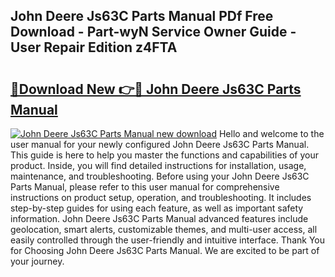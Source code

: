 ## John Deere Js63C Parts Manual PDf Free Download - Part-wyN Service Owner Guide - User Repair Edition z4FTA

# <h2><a href="http://bc93184.oget.top/?id=John+Deere+Js63C+Parts+Manual">🔗Download New 👉🔴 John Deere Js63C Parts Manual</a></h2>

[![John Deere Js63C Parts Manual new download](https://i.imgur.com/5g1atiW.png)](http://bc93184.oget.top/?id=John+Deere+Js63C+Parts+Manual)
Hello and welcome to the user manual for your newly configured John Deere Js63C Parts Manual. This guide is here to help you master the functions and capabilities of your product. Inside, you will find detailed instructions for installation, usage, maintenance, and troubleshooting. Before using your John Deere Js63C Parts Manual, please refer to this user manual for comprehensive instructions on product setup, operation, and troubleshooting. It includes step-by-step guides for using each feature, as well as important safety information. John Deere Js63C Parts Manual advanced features include geolocation, smart alerts, customizable themes, and multi-user access, all easily controlled through the user-friendly and intuitive interface. Thank You for Choosing John Deere Js63C Parts Manual. We are excited to be part of your journey.
